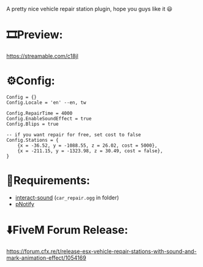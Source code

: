 A pretty nice vehicle repair station plugin, hope you guys like it :smiley:

# :film_strip:**Preview:**
https://streamable.com/c18jl

# :gear:**Config:**
```
Config = {}
Config.Locale = 'en' --en, tw

Config.RepairTime = 4000
Config.EnableSoundEffect = true
Config.Blips = true

-- if you want repair for free, set cost to false
Config.Stations = {
	{x = -36.52, y = -1088.55, z = 26.02, cost = 5000},
	{x = -211.15, y = -1323.98, z = 30.49, cost = false},
}
```

# :closed_lock_with_key:**Requirements:**
* [interact-sound](https://forum.cfx.re/t/release-play-custom-sounds-for-interactions/8282) (`car_repair.ogg` in folder)
* [pNotify](https://forum.cfx.re/t/release-pnotify-in-game-js-notifications-using-noty/20659)

# :arrow_down:**FiveM Forum Release:**
https://forum.cfx.re/t/release-esx-vehicle-repair-stations-with-sound-and-mark-animation-effect/1054169
